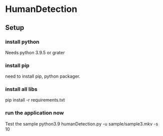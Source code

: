# HumanDetection

## Setup

### install python

Needs python 3.9.5 or grater

### install pip

need to install pip, python packager.

### install all libs

pip install -r requirements.txt

### run the application now

Test the sample
python3.9 humanDetection.py -u sample/sample3.mkv -s 10
